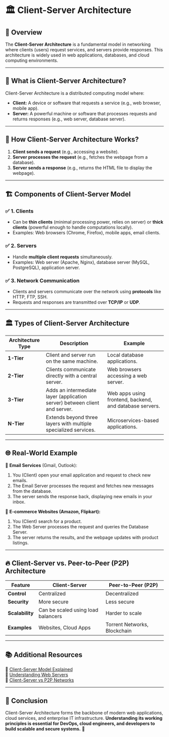 # 🏛 **Client-Server Architecture**  

## 📌 **Overview**  
The **Client-Server Architecture** is a fundamental model in networking where clients (users) request services, and servers provide responses. This architecture is widely used in web applications, databases, and cloud computing environments.

---

## 🔗 **What is Client-Server Architecture?**  
Client-Server Architecture is a distributed computing model where:  
- **Client:** A device or software that requests a service (e.g., web browser, mobile app).  
- **Server:** A powerful machine or software that processes requests and returns responses (e.g., web server, database server).  

---

## 🔄 **How Client-Server Architecture Works?**  
1. **Client sends a request** (e.g., accessing a website).  
2. **Server processes the request** (e.g., fetches the webpage from a database).  
3. **Server sends a response** (e.g., returns the HTML file to display the webpage).  

---

## 🏗 **Components of Client-Server Model**  
### ✅ **1. Clients**  
- Can be **thin clients** (minimal processing power, relies on server) or **thick clients** (powerful enough to handle computations locally).  
- Examples: Web browsers (Chrome, Firefox), mobile apps, email clients.  

### ✅ **2. Servers**  
- Handle **multiple client requests** simultaneously.  
- Examples: Web server (Apache, Nginx), database server (MySQL, PostgreSQL), application server.  

### ✅ **3. Network Communication**  
- Clients and servers communicate over the network using **protocols** like HTTP, FTP, SSH.  
- Requests and responses are transmitted over **TCP/IP** or **UDP**.

---

## 🏛 **Types of Client-Server Architecture**  
| **Architecture Type** | **Description** | **Example** |
|----------------------|----------------|-------------|
| **1-Tier** | Client and server run on the same machine. | Local database applications. |
| **2-Tier** | Clients communicate directly with a central server. | Web browsers accessing a web server. |
| **3-Tier** | Adds an intermediate layer (application server) between client and server. | Web apps using frontend, backend, and database servers. |
| **N-Tier** | Extends beyond three layers with multiple specialized services. | Microservices-based applications. |

---

## 🌐 **Real-World Example**  
📩 **Email Services** (Gmail, Outlook):  
1. You (Client) open your email application and request to check new emails.  
2. The Email Server processes the request and fetches new messages from the database.  
3. The server sends the response back, displaying new emails in your inbox.

🛒 **E-commerce Websites (Amazon, Flipkart):**  
1. You (Client) search for a product.  
2. The Web Server processes the request and queries the Database Server.  
3. The server returns the results, and the webpage updates with product listings.

---

## 🔥 **Client-Server vs. Peer-to-Peer (P2P) Architecture**  
| **Feature** | **Client-Server** | **Peer-to-Peer (P2P)** |
|------------|----------------|------------------|
| **Control** | Centralized | Decentralized |
| **Security** | More secure | Less secure |
| **Scalability** | Can be scaled using load balancers | Harder to scale |
| **Examples** | Websites, Cloud Apps | Torrent Networks, Blockchain |

---

## 📚 **Additional Resources**  
🔗 [Client-Server Model Explained](https://www.techtarget.com/searchnetworking/definition/client-server)  
🔗 [Understanding Web Servers](https://developer.mozilla.org/en-US/docs/Learn/Common_questions/Web_mechanics/What_is_a_web_server)  
🔗 [Client-Server vs P2P Networks](https://www.geeksforgeeks.org/difference-between-client-server-and-peer-to-peer-network/)  

---

## 🏁 **Conclusion**  
Client-Server Architecture forms the backbone of modern web applications, cloud services, and enterprise IT infrastructure. **Understanding its working principles is essential for DevOps, cloud engineers, and developers to build scalable and secure systems.** 🚀
